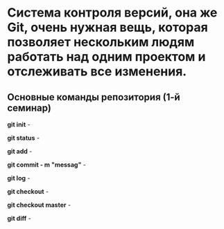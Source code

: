 # Система контроля версий, она же Git, очень нужная вещь, которая позволяет нескольким людям работать над одним проектом и отслеживать все изменения.

## Основные команды репозитория (1-й семинар)

**git init** - 

**git status** - 

**git add** - 

**git commit - m "messag"** - 

**git log** - 

**git checkout** - 

**git checkout master** - 

**git diff** - 